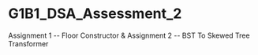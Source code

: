 # G1B1_DSA_Assessment_2
Assignment 1 -- Floor Constructor &amp; Assignment 2 -- BST To Skewed Tree Transformer

